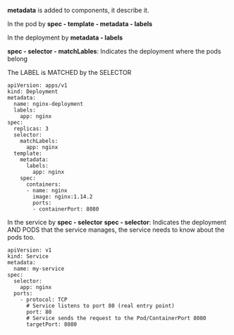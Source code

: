 __metadata__ is added to components, it describe it.

In the pod by __spec - template - metadata - labels__

In the deployment by __metadata - labels__

__spec - selector - matchLables__: Indicates the deployment where the pods belong

The LABEL is MATCHED by the SELECTOR

```
apiVersion: apps/v1
kind: Deployment
metadata:
  name: nginx-deployment
  labels:
    app: nginx
spec:
  replicas: 3
  selector:
    matchLabels:
      app: nginx
  template:
    metadata:
      labels:
        app: nginx
    spec:
      containers:
      - name: nginx
        image: nginx:1.14.2
        ports:
        - containerPort: 8080
```

In the service by __spec - selector__
__spec - selector__: Indicates the deployment AND PODS that the service manages, the service needs to know about the pods too.

```
apiVersion: v1
kind: Service
metadata:
  name: my-service
spec:
  selector:
    app: nginx
  ports:
    - protocol: TCP
      # Service listens to port 80 (real entry point)
      port: 80
      # Service sends the request to the Pod/ContainerPort 8080
      targetPort: 8080
```      
